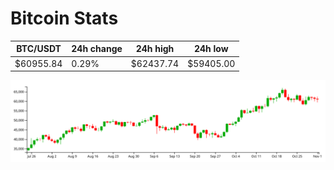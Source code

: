 # Bitcoin Stats

BTC/USDT|24h change|24h high|24h low|
|---|---|---|---|
|$60955.84|0.29%|$62437.74|$59405.00|

<img src="./chart.svg">
